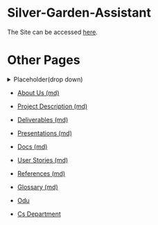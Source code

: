 # Silver-Garden-Assistant

 The Site can be accessed [here](https://ethanbenton.github.io/Silver-Garden-Assistant/).

# Other Pages

<details>
  <summary>Placeholder(drop down)</summary>

    idk how links work here

</details>

- [About Us (md)](./website/about_us)

- [Project Description (md)](./website/Project_Description)

- [Deliverables (md)](./website/Deliverables)

- [Presentations (md)](./website/presentations)
  
- [Docs (md)](./website/docs)

- [User Stories (md)](./website/User_Stories)

- [References (md)](./website/References)

- [Glossary (md)](./website/Glossary)

- [Odu](https://www.odu.edu/)
  
- [Cs Department](https://www.odu.edu/computer-science)
  